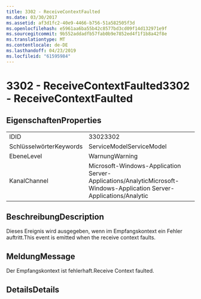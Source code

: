 ```yaml
---
title: 3302 - ReceiveContextFaulted
ms.date: 03/30/2017
ms.assetid: af3d1fc2-40e9-4466-b756-51a582505f3d
ms.openlocfilehash: e5961aa6ba55b42c8577bd3cd09f14d132971e9f
ms.sourcegitcommit: 9b552addadfb57fab0b9e7852ed4f1f1b8a42f8e
ms.translationtype: MT
ms.contentlocale: de-DE
ms.lasthandoff: 04/23/2019
ms.locfileid: "61595984"
---
```

# <a name="3302---receivecontextfaulted"></a><span data-ttu-id="5a7a7-102">3302 - ReceiveContextFaulted</span><span class="sxs-lookup"><span data-stu-id="5a7a7-102">3302 - ReceiveContextFaulted</span></span>
## <a name="properties"></a><span data-ttu-id="5a7a7-103">Eigenschaften</span><span class="sxs-lookup"><span data-stu-id="5a7a7-103">Properties</span></span>  
  
|||  
|-|-|  
|<span data-ttu-id="5a7a7-104">ID</span><span class="sxs-lookup"><span data-stu-id="5a7a7-104">ID</span></span>|<span data-ttu-id="5a7a7-105">3302</span><span class="sxs-lookup"><span data-stu-id="5a7a7-105">3302</span></span>|  
|<span data-ttu-id="5a7a7-106">Schlüsselwörter</span><span class="sxs-lookup"><span data-stu-id="5a7a7-106">Keywords</span></span>|<span data-ttu-id="5a7a7-107">ServiceModel</span><span class="sxs-lookup"><span data-stu-id="5a7a7-107">ServiceModel</span></span>|  
|<span data-ttu-id="5a7a7-108">Ebene</span><span class="sxs-lookup"><span data-stu-id="5a7a7-108">Level</span></span>|<span data-ttu-id="5a7a7-109">Warnung</span><span class="sxs-lookup"><span data-stu-id="5a7a7-109">Warning</span></span>|  
|<span data-ttu-id="5a7a7-110">Kanal</span><span class="sxs-lookup"><span data-stu-id="5a7a7-110">Channel</span></span>|<span data-ttu-id="5a7a7-111">Microsoft-Windows-Application Server-Applications/Analytic</span><span class="sxs-lookup"><span data-stu-id="5a7a7-111">Microsoft-Windows-Application Server-Applications/Analytic</span></span>|  
  
## <a name="description"></a><span data-ttu-id="5a7a7-112">Beschreibung</span><span class="sxs-lookup"><span data-stu-id="5a7a7-112">Description</span></span>  
 <span data-ttu-id="5a7a7-113">Dieses Ereignis wird ausgegeben, wenn im Empfangskontext ein Fehler auftritt.</span><span class="sxs-lookup"><span data-stu-id="5a7a7-113">This event is emitted when the receive context faults.</span></span>  
  
## <a name="message"></a><span data-ttu-id="5a7a7-114">Meldung</span><span class="sxs-lookup"><span data-stu-id="5a7a7-114">Message</span></span>  
 <span data-ttu-id="5a7a7-115">Der Empfangskontext ist fehlerhaft.</span><span class="sxs-lookup"><span data-stu-id="5a7a7-115">Receive Context faulted.</span></span>  
  
## <a name="details"></a><span data-ttu-id="5a7a7-116">Details</span><span class="sxs-lookup"><span data-stu-id="5a7a7-116">Details</span></span>
